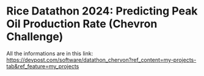 # Rice Datathon 2024: Predicting Peak Oil Production Rate (Chevron Challenge)
All the informations are in this link:<br>
https://devpost.com/software/datathon_chervon?ref_content=my-projects-tab&ref_feature=my_projects
